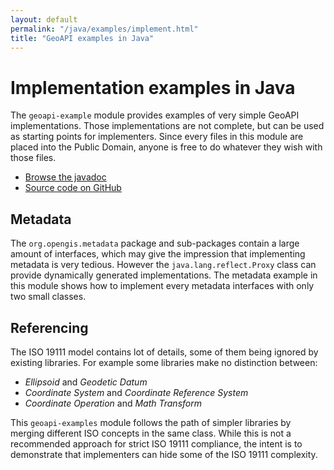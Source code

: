 ```yaml
---
layout: default
permalink: "/java/examples/implement.html"
title: "GeoAPI examples in Java"
---
```


<h1>Implementation examples in Java</h1>

<p>
  The <code>geoapi-example</code> module provides examples of very simple GeoAPI implementations.
  Those implementations are not complete, but can be used as starting points for implementers.
  Since every files in this module are placed into the Public Domain,
  anyone is free to do whatever they wish with those files.
</p>

<ul>
  <li><a href="doc/index.html">Browse the javadoc</a></li>
  <li><a href="https://github.com/opengeospatial/geoapi/tree/master/geoapi-examples/src/main/java/org/opengis/example"
         class="externalLink">Source code on GitHub</a></li>
</ul>

<h2>Metadata</h2>

<p>
  The <code>org.opengis.metadata</code> package and sub-packages contain a large amount of interfaces,
  which may give the impression that implementing metadata is very tedious.
  However the <code>java.lang.reflect.Proxy</code> class can provide dynamically generated implementations.
  The metadata example in this module shows how to implement every metadata interfaces with only two small classes.
</p>

<h2>Referencing</h2>

<p>
  The ISO 19111 model contains lot of details, some of them being ignored by existing libraries.
  For example some libraries make no distinction between:
</p>

<ul>
  <li><i>Ellipsoid</i> and <i>Geodetic Datum</i></li>
  <li><i>Coordinate System</i> and <i>Coordinate Reference System</i></li>
  <li><i>Coordinate Operation</i> and <i>Math Transform</i></li>
</ul>

<p>
  This <code>geoapi-examples</code> module follows the path of simpler libraries
  by merging different ISO concepts in the same class.
  While this is not a recommended approach for strict ISO 19111 compliance,
  the intent is to demonstrate that implementers can hide some of the ISO 19111 complexity.
</p>
